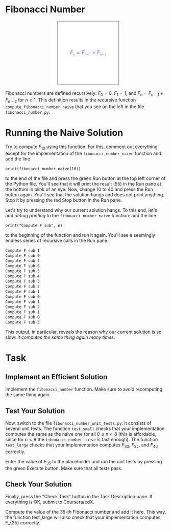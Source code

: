 # Fibonacci Number

<center><img src="logo.png" height="200px"></center>

Fibonacci numbers are defined recursively: $F_0=0$, $F_1=1$,
and $F_n=F_{n-1}+F_{n-2}$ for $n \ge 1$.
This definition results in the recursive function `compute_fibonacci_number_naive`
that you see on the left in the file `fibonacci_number.py`.

# Running the Naive Solution
Try to compute $F_{10}$ using this function.
For this, comment out everything except for the
implementation of the `fibonacci_number_naive` function
and add the line
```
print(fibonacci_number_naive(10))
```
to the end of the file and press the green Run button
at the top left corner of the Python file. You'll see that it will print the result (55) in the
Run pane at the bottom in blink of an eye. Now, change 10 to 40 and press the Run button again. You'll see
that the solution hangs and does not print anything. Stop it by pressing the red Stop button in the Run pane.

Let's try to understand why our current solution hangs.
To this end, let's add *debug printing* to the `fibonacci_number_naive` function:
add the line
```
print("Compute F sub", n)
```
to the beginning of the function and run it again.
You'll see a seemingly endless series of recursive calls in the Run pane:
```
Compute F sub 1
Compute F sub 0
Compute F sub 7
Compute F sub 6
Compute F sub 5
Compute F sub 4
Compute F sub 3
Compute F sub 2
Compute F sub 1
Compute F sub 0
Compute F sub 1
Compute F sub 2
Compute F sub 1
Compute F sub 0
Compute F sub 3
```
This output, in particular, reveals the reason why our
current solution is so slow:
*it computes the same thing again many times*.


# Task

## Implement an Efficient Solution
Implement the `fibonacci_number` function.
Make sure to avoid recomputing the same thing again.


## Test Your Solution
Now, switch to the file `fibonacci_number_unit_tests.py`.
It consists of several unit tests. The function `test_small`
checks that your implementation computes the same as the naive one
for all $0 \le n < 8$ (this is affordable,
since for $n < 8$ the
`fibonacci_number_naive` is fast enough).
The function `test_large`
checks that your implementation computes $F_{30}$, $F_{35}$, and
$F_{40}$ correctly.

Enter the value of $F_{35}$ to the placeholder and
run the unit tests by pressing the green Execute button.
Make sure that all tests pass.

## Check Your Solution
Finally, press the "Check Task" button in the
Task Description pane. If everything is OK,
submit to Coursera/edX.

<div class='hint'>Compute the value of the 35-th Fibonacci number and add it here. This way, the function test_large will also check that your implementation computes F_{35} correctly.</div>
